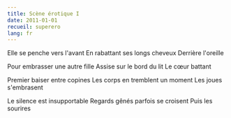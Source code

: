 ```yaml
---
title: Scène érotique I
date: 2011-01-01
recueil: superero
lang: fr
---
```


Elle se penche vers l'avant
En rabattant ses longs cheveux
Derrière l'oreille

Pour embrasser une autre fille
Assise sur le bord du lit
Le cœur battant

Premier baiser entre copines
Les corps en tremblent un moment
Les joues s'embrasent

Le silence est insupportable
Regards gênés parfois se croisent
Puis les sourires
